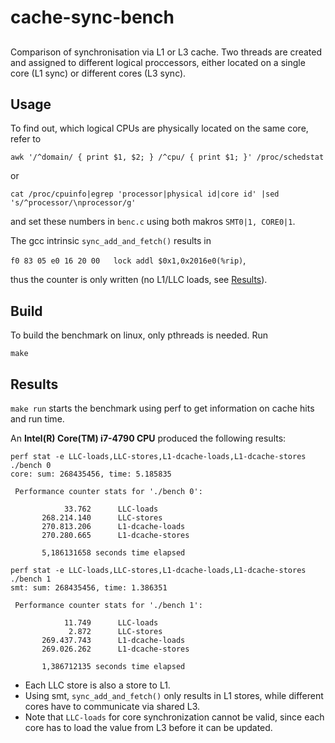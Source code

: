 # cache-sync-bench
## 
Comparison of synchronisation via L1 or L3 cache. Two threads are created and assigned to different logical proccessors, either located on a single core (L1 sync) or different cores (L3 sync).

## Usage

To find out, which logical CPUs are physically located on the same core, refer to

`awk '/^domain/ { print $1, $2; } /^cpu/ { print $1; }' /proc/schedstat`

or

`cat /proc/cpuinfo|egrep 'processor|physical id|core id' |sed 's/^processor/\nprocessor/g'`

and set these numbers in `benc.c` using both makros `SMT0|1, CORE0|1`.

The gcc intrinsic ``sync_add_and_fetch()`` results in 

`f0 83 05 e0 16 20 00 	lock addl $0x1,0x2016e0(%rip)`,

thus the counter is only written (no L1/LLC loads, see [Results](#results)).

## Build
To build the benchmark on linux, only pthreads is needed. Run

`make`


## Results<a name="results"></a>

`make run` starts the benchmark using perf to get information on cache hits and run time.

An **Intel(R) Core(TM) i7-4790 CPU** produced the following results:

```
perf stat -e LLC-loads,LLC-stores,L1-dcache-loads,L1-dcache-stores ./bench 0
core: sum: 268435456, time: 5.185835

 Performance counter stats for './bench 0':

            33.762      LLC-loads                                                   
       268.214.140      LLC-stores                                                  
       270.813.206      L1-dcache-loads                                             
       270.280.665      L1-dcache-stores                                            

       5,186131658 seconds time elapsed

perf stat -e LLC-loads,LLC-stores,L1-dcache-loads,L1-dcache-stores ./bench 1
smt: sum: 268435456, time: 1.386351

 Performance counter stats for './bench 1':

            11.749      LLC-loads                                                   
             2.872      LLC-stores                                                  
       269.437.743      L1-dcache-loads                                             
       269.026.262      L1-dcache-stores                                            

       1,386712135 seconds time elapsed
```

- Each LLC store is also a store to L1.
- Using smt, ``sync_add_and_fetch()`` only results in L1 stores, while different cores have to communicate via shared L3.
- Note that `LLC-loads` for core synchronization cannot be valid, since each core has to load the value from L3 before it can be updated.
